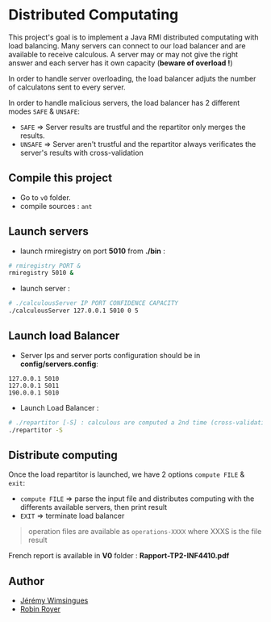 # Distributed Computating

This project's goal is to implement a Java RMI distributed computating with load balancing.
Many servers can connect to our load balancer and are available to receive calculous.
A server may or may not give the right answer and each server has it own capacity (**beware of overload !**)

In order to handle server overloading, the load balancer adjuts the number of calculatons sent to every server.

In order to handle malicious servers, the load balancer has 2 different modes `SAFE` & `UNSAFE`:
- `SAFE` => Server results are trustful and the repartitor only merges the results.
- `UNSAFE` => Server aren't trustful and the repartitor always verificates the server's results with cross-validation

## Compile this project

- Go to `v0` folder.
- compile sources : `ant`

## Launch servers
- launch rmiregistry on port **5010** from **./bin** : 
```Bash
# rmiregistry PORT &
rmiregistry 5010 &
```
- launch server : 
```Bash
# ./calculousServer IP PORT CONFIDENCE CAPACITY
./calculousServer 127.0.0.1 5010 0 5
```
## Launch load Balancer

- Server Ips and server ports configuration should be in **config/servers.config**:
```
127.0.0.1 5010
127.0.0.1 5011
190.0.0.1 5010
```
- Launch Load Balancer : 
```Bash
# ./repartitor [-S] : calculous are computed a 2nd time (cross-validation)
./repartitor -S
```

## Distribute computing

Once the load repartitor is launched, we have 2 options `compute FILE` & `exit`:
- `compute FILE` => parse the input file and distributes computing with the differents available servers, then print result
- `EXIT` => terminate load balancer


> operation files are available as `operations-XXXX` where XXXS is the file result

French report is available in **V0** folder : **Rapport-TP2-INF4410.pdf**


## Author

- [Jérémy Wimsingues](https://github.com/JWimsingues)
- [Robin Royer](https://github.com/robinroyer)

